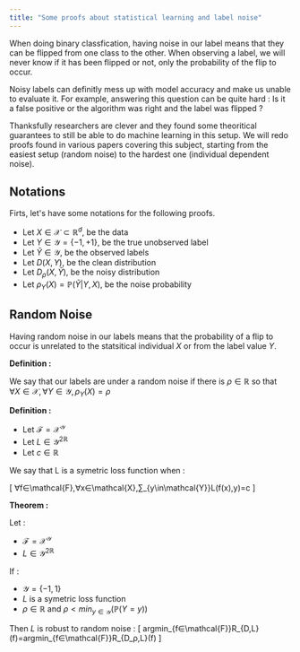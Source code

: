 ```yaml
---
title: "Some proofs about statistical learning and label noise"
---
```


When doing binary classfication, having noise in our label means that they can be flipped from one class to the other. When observing a label, we will never know if it has been flipped or not, only the probability of the flip to occur.

Noisy labels can definitly mess up with model accuracy and make us unable to evaluate it. For example, answering this question can be quite hard : Is it a false positive or the algorithm was right and the label was flipped ?

Thanksfully researchers are clever and they found some theoritical guarantees to still be able to do machine learning in this setup. We will redo proofs found in various papers covering this subject, starting from the easiest setup (random noise) to the hardest one (individual dependent noise).

## Notations

Firts, let's have some notations for the following proofs.

- Let $X \in \mathcal{X} \subset \mathbb{R}^d$, be the data
- Let $Y \in \mathcal{Y} = \{-1,+1\}$, be the true unobserved label
- Let $\tilde{Y} \in \mathcal{Y}$, be the observed labels
- Let $D(X,Y)$, be the clean distribution
- Let $D_ρ(X,\tilde{Y})$, be the noisy distribution
- Let $ρ_Y(X) = \mathbb{P}(\tilde{Y}|Y,X)$, be the noise probability

## Random Noise

Having random noise in our labels means that the probability of a flip to occur is unrelated to the statsitical individual $X$ or from the label value $Y$.

**Definition :**

We say that our labels are under a random noise if there is $ρ∈\mathbb{R}$ so that $∀X∈\mathcal{X},∀Y∈\mathcal{Y}, ρ_Y(X)=ρ$

**Definition :**

* Let $\mathcal{F} = \mathcal{X}^{\mathcal{Y}}$
* Let $L\in\mathcal{Y^2}^{\mathbb{R}}$
* Let $c\in\mathbb{R}$

We say that L is a symetric loss function when :

\[
∀f∈\mathcal{F},∀x∈\mathcal{X},∑_{y\in\mathcal{Y}}L(f(x),y)=c
\]

**Theorem :**

Let :
* $\mathcal{F} = \mathcal{X}^{\mathcal{Y}}$
* $L\in\mathcal{Y^2}^{\mathbb{R}}$

If :
* $\mathcal{Y}=\{-1,1\}$
* $L$ is a symetric loss function
* $ρ∈\mathbb{R}$ and $ρ<min_{y∈\mathcal{Y}}(\mathbb{P}(Y=y))$

Then $L$ is robust to random noise :
\[
argmin_{f∈\mathcal{F}}R_{D,L}(f)=argmin_{f∈\mathcal{F}}R_{D_ρ,L}(f)
 \]
